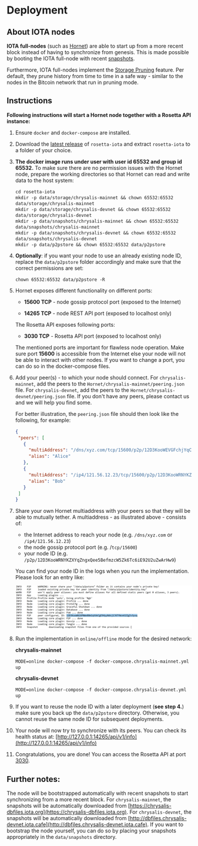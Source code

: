 # Deployment

## About IOTA nodes

**IOTA full-nodes** (such as [Hornet](https://github.com/goHornet/Hornet)) are able to start up from a more recent block instead of having to synchronize from genesis. This is made possible by booting the IOTA full-node with recent [snapshots](https://github.com/luca-moser/protocol-rfcs/blob/local-snapshot-file-format/text/0000-local-snapshot-file-format/0000-local-snapshot-file-format.md).

Furthermore, IOTA full-nodes implement the [Storage Pruning](https://www.rosetta-api.org/docs/storage_pruning.html) feature. Per default, they prune history from time to time in a safe way - similar to the nodes in the Bitcoin network that run in pruning mode.

## Instructions

**Following instructions will start a Hornet node together with a Rosetta API instance:**

1) Ensure `docker` and `docker-compose` are installed.
2) Download the [latest release](https://github.com/iotaledger/rosetta-iota/releases) of `rosetta-iota` and extract `rosetta-iota` to a folder of your choice.
3) **The docker image runs under user with user id 65532 and group id 65532.** To make sure there are no permission issues with the Hornet node, prepare the working directories so that Hornet can read and write data to the host system:
    ```
    cd rosetta-iota
    mkdir -p data/storage/chrysalis-mainnet && chown 65532:65532 data/storage/chrysalis-mainnet
    mkdir -p data/storage/chrysalis-devnet && chown 65532:65532 data/storage/chrysalis-devnet
    mkdir -p data/snapshots/chrysalis-mainnet && chown 65532:65532 data/snapshots/chrysalis-mainnet
    mkdir -p data/snapshots/chrysalis-devnet && chown 65532:65532 data/snapshots/chrysalis-devnet
    mkdir -p data/p2pstore && chown 65532:65532 data/p2pstore
   ```
4) **Optionally**: if you want your node to use an already existing node ID, replace the `data/p2pstore` folder accordingly and make sure that the correct permissions are set:
    ```
    chown 65532:65532 data/p2pstore -R
    ```
5) Hornet exposes different functionality on different ports:
      
      - **15600 TCP** - node gossip protocol port (exposed to the Internet)
      
      - **14265 TCP** - node REST API port (exposed to localhost only)
            
      The Rosetta API exposes following ports:
      
      - **3030 TCP** - Rosetta API port (exposed to localhost only)
      
      The mentioned ports are important for flawless node operation. Make sure port **15600** is accessible from the Internet else your node will not be able to interact with other nodes. If you want to change a port, you can do so in the docker-compose files.
         
6) Add your peer(s) - to which your node should connect. For `chrysalis-mainnet`, add the peers to the `Hornet/chrysalis-mainnet/peering.json` file. For `chrysalis-devnet`, add the peers to the `Hornet/chrysalis-devnet/peering.json` file. If you don't have any peers, please contact us and we will help you find some.

    For better illustration, the `peering.json` file should then look like the following, for example:
    ```json
   {
     "peers": [
       {
         "multiAddress": "/dns/xyz.com/tcp/15600/p2p/12D3KooWEVGFchjYqCH1nAWt2norb6sJYEedmEkPofoNiyDwyptf",
         "alias": "Alice"
       },
       {
         "multiAddress": "/ip4/121.56.12.23/tcp/15600/p2p/12D3KooWRNYKZXYqZngxQee5BefmzcW5Zk6Tc6iE92U2uZwArHw9",
         "alias": "Bob"
       }
     ]
   }
   ```
          
7) Share your own Hornet multiaddress with your peers so that they will be able to mutually tether. A multiaddress - as illustrated above - consists of:
    - the Internet address to reach your node (e.g. `/dns/xyz.com` or `/ip4/121.56.12.23`)
    - the node gossip protocol port (e.g. /`tcp/15600`)
    - your node ID (e.g. `/p2p/12D3KooWRNYKZXYqZngxQee5BefmzcW5Zk6Tc6iE92U2uZwArHw9`)
    
    You can find your node ID in the logs when you run the implementation. Please look for an entry like:
    
    ![image description](../images/find_node_id.png)
       
8) Run the implementation in `online/offline` mode for the desired network:

    **chrysalis-mainnet**
    ```
    MODE=online docker-compose -f docker-compose.chrysalis-mainnet.yml up
    ```
    
    **chrysalis-devnet**
    ```
    MODE=online docker-compose -f docker-compose.chrysalis-devnet.yml up
    ```

9) If you want to reuse the node ID with a later deployment (**see step 4.**) make sure you back up the `data/p2pstore` directory. Otherwise, you cannot reuse the same node ID for subsequent deployments. 

10) Your node will now try to synchronize with its peers. You can check its health status at: [http://127.0.0.1:14265/api/v1/info](http://127.0.0.1:14265/api/v1/info)
11) Congratulations, you are done! You can access the Rosetta API at port [3030]().

## Further notes:

The node will be bootstrapped automatically with recent snapshots to start synchronizing from a more recent block. For `chrysalis-mainnet`, the snapshots will be automatically downloaded from [https://chrysalis-dbfiles.iota.org](https://chrysalis-dbfiles.iota.org). For `chrysalis-devnet`, the snapshots will be automatically downloaded from [http://dbfiles.chrysalis-devnet.iota.cafe](http://dbfiles.chrysalis-devnet.iota.cafe). If you want to bootstrap the node yourself, you can do so by placing your snapshots appropriately in the `data/snapshots` directory.

